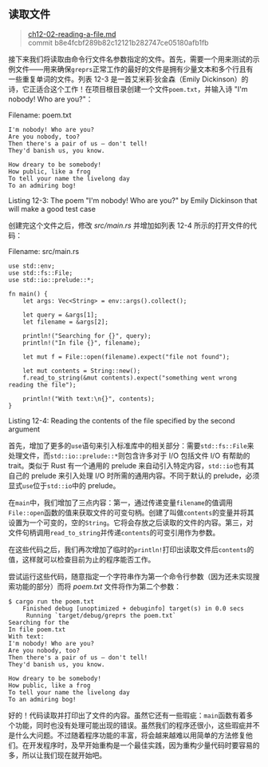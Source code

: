 ## 读取文件

> [ch12-02-reading-a-file.md](https://github.com/rust-lang/book/blob/master/second-edition/src/ch12-02-reading-a-file.md)
> <br>
> commit b8e4fcbf289b82c12121b282747ce05180afb1fb

接下来我们将读取由命令行文件名参数指定的文件。首先，需要一个用来测试的示例文件——用来确保`greprs`正常工作的最好的文件是拥有少量文本和多个行且有一些重复单词的文件。列表 12-3 是一首艾米莉·狄金森（Emily Dickinson）的诗，它正适合这个工作！在项目根目录创建一个文件`poem.txt`，并输入诗 "I'm nobody! Who are you?"：

<span class="filename">Filename: poem.txt</span>

```text
I'm nobody! Who are you?
Are you nobody, too?
Then there's a pair of us — don't tell!
They'd banish us, you know.

How dreary to be somebody!
How public, like a frog
To tell your name the livelong day
To an admiring bog!
```

<span class="caption">Listing 12-3: The poem "I'm nobody! Who are you?" by
Emily Dickinson that will make a good test case</span>

<!-- Public domain Emily Dickinson poem. This will work best with something
short, but that has multiple lines and some repetition. We could search through
code; that gets a bit meta and possibly confusing... Changes to this are most
welcome. /Carol -->
<!-- :D I like it! I'm all for keeping -->
<!-- Great! /Carol -->

创建完这个文件之后，修改 *src/main.rs* 并增加如列表 12-4 所示的打开文件的代码：

<span class="filename">Filename: src/main.rs</span>

```rust,should_panic
use std::env;
use std::fs::File;
use std::io::prelude::*;

fn main() {
    let args: Vec<String> = env::args().collect();

    let query = &args[1];
    let filename = &args[2];

    println!("Searching for {}", query);
    println!("In file {}", filename);

    let mut f = File::open(filename).expect("file not found");

    let mut contents = String::new();
    f.read_to_string(&mut contents).expect("something went wrong reading the file");

    println!("With text:\n{}", contents);
}
```

Listing 12-4: Reading the contents of the file specified by the second argument

<!-- Will add ghosting and wingdings in libreoffice /Carol -->

首先，增加了更多的`use`语句来引入标准库中的相关部分：需要`std::fs::File`来处理文件，而`std::io::prelude::*`则包含许多对于 I/O 包括文件 I/O 有帮助的 trait。类似于 Rust 有一个通用的 prelude 来自动引入特定内容，`std::io`也有其自己的 prelude 来引入处理 I/O 时所需的通用内容。不同于默认的 prelude，必须显式`use`位于`std::io`中的 prelude。

在`main`中，我们增加了三点内容：第一，通过传递变量`filename`的值调用`File::open`函数的值来获取文件的可变句柄。创建了叫做`contents`的变量并将其设置为一个可变的，空的`String`。它将会存放之后读取的文件的内容。第三，对文件句柄调用`read_to_string`并传递`contents`的可变引用作为参数。

在这些代码之后，我们再次增加了临时的`println!`打印出读取文件后`contents`的值，这样就可以检查目前为止的程序能否工作。

尝试运行这些代码，随意指定一个字符串作为第一个命令行参数（因为还未实现搜索功能的部分）而将 *poem.txt* 文件将作为第二个参数：

```
$ cargo run the poem.txt
    Finished debug [unoptimized + debuginfo] target(s) in 0.0 secs
     Running `target/debug/greprs the poem.txt`
Searching for the
In file poem.txt
With text:
I'm nobody! Who are you?
Are you nobody, too?
Then there's a pair of us — don't tell!
They'd banish us, you know.

How dreary to be somebody!
How public, like a frog
To tell your name the livelong day
To an admiring bog!
```

好的！代码读取并打印出了文件的内容。虽然它还有一些瑕疵：`main`函数有着多个功能，同时也没有处理可能出现的错误。虽然我们的程序还很小，这些瑕疵并不是什么大问题。不过随着程序功能的丰富，将会越来越难以用简单的方法修复他们。在开发程序时，及早开始重构是一个最佳实践，因为重构少量代码时要容易的多，所以让我们现在就开始吧。
